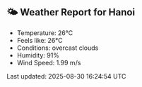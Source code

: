 <!-- WEATHER-START -->
## 🌤 Weather Report for Hanoi

- Temperature: 26°C
- Feels like: 26°C
- Conditions: overcast clouds
- Humidity: 91%
- Wind Speed: 1.99 m/s

Last updated: 2025-08-30 16:24:54 UTC
<!-- WEATHER-END -->
